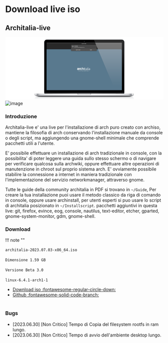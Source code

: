 # Download live iso

## Architalia-live

![image](../images/live/ltp.png)
![image](https://github.com/ArchItalia/site/assets/117321045/20493db0-69b7-4591-9c06-7674bbad7261)


### Introduzione

Architalia-live e' una live per l'installazione di arch puro creato con archiso, mantiene la filosofia di arch conservando l'installazione manuale da console o degli script, ma aggiungendo una gnome-shell minimale che comprende pacchetti utili a l'utente.

E' possibile effettuare un installazione di arch tradizionale in console, con la possibilita' di poter leggere una guida sullo stesso schermo o di navigare per verificare qualcosa sulla archwiki, oppure effettuare altre operazioni di manutenzione in chroot sul proprio sistema arch. E' ovviamente possibile stabilire la connessione a internet in maniera tradizionale con l'implementazione del servizio networkmanager, attraverso gnome.

Tutte le guide della community architalia in PDF si trovano in `~/Guide`, Per creare la tua installazione puoi usare il metodo classico da riga di comando in console, oppure usare archinstall, per utenti esperti si puo usare lo script di architalia posizionato in `~/Installscript`. pacchetti aggiuntivi in questa live: git, firefox, evince, eog, console, nautilus, text-editor, etcher, gparted, gnome-system-monitor, gdm, gnome-shell.




### Download

!!! note ""
    
    architalia-2023.07.03-x86_64.iso
    
    Dimensione 1.59 GB
    
    Versione Beta 3.0
    
    linux-6.4.1-arch1-1

- [Download iso :fontawesome-regular-circle-down:](https://drive.google.com/file/d/1-o2_ax8eva2AkLj7tgjw6nKsH17Pdt95/view?usp=sharing)
- [Github :fontawesome-solid-code-branch:](https://github.com/ArchItalia/architalia-live.git)
<br><br>

### Bugs

* [2023.06.30]  [Non Critico]  Tempo di Copia del filesystem rootfs in ram lungo. 
* [2023.06.30]  [Non Critico]  Tempo di avvio dell'ambiente desktop lungo. 

<br><br><br><br>

